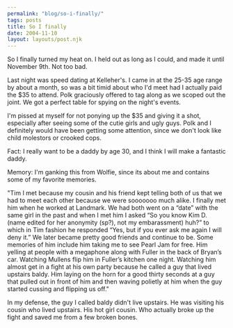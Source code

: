 ```yaml
---
permalink: "blog/so-i-finally/"
tags: posts
title: So I finally
date: 2004-11-10
layout: layouts/post.njk
---
```


So I finally turned my heat on. I held out as long as I could, and made it until November 9th. Not too bad.

Last night was speed dating at Kelleher's. I came in at the 25-35 age range by about a month, so was a bit timid about who I'd meet had I actually paid the $35 to attend. Polk graciously offered to tag along as we scoped out the joint. We got a perfect table for spying on the night's events.

I'm pissed at myself for not ponying up the $35 and giving it a shot, especially after seeing some of the cutie girls and ugly guys. Polk and I definitely would have been getting some attention, since we don't look like child molestors or crooked cops.

Fact: I really want to be a daddy by age 30, and I think I will make a fantastic daddy.

Memory: I'm ganking this from Wolfie, since its about me and contains some of my favorite memories.

"Tim I met because my cousin and his friend kept telling both of us that we had to meet each other because we were sooooooo much alike. I finally met him when he worked at Landmark. We had both went on a “date” with the same girl in the past and when I met him I asked “So you know Kim D. (name edited for her anonymity (sp?), not my embarassment) huh?” to which in Tim fashion he responded “Yes, but if you ever ask me again I will deny it.” We later became pretty good friends and continue to be. Some memories of him include him taking me to see Pearl Jam for free. Him yelling at people with a megaphone along with Fuller in the back of Bryan’s car. Watching Mullens flip him in Fuller’s kitchen one night. Watching him almost get in a fight at his own party because he called a guy that lived upstairs baldy. Him laying on the horn for a good thirty seconds at a guy that pulled out in front of him and then waving polietly at him when the guy started cussing and flipping us off."

In my defense, the guy I called baldy didn't live upstairs. He was visiting his cousin who lived upstairs. His hot girl cousin. Who actually broke up the fight and saved me from a few broken bones.
